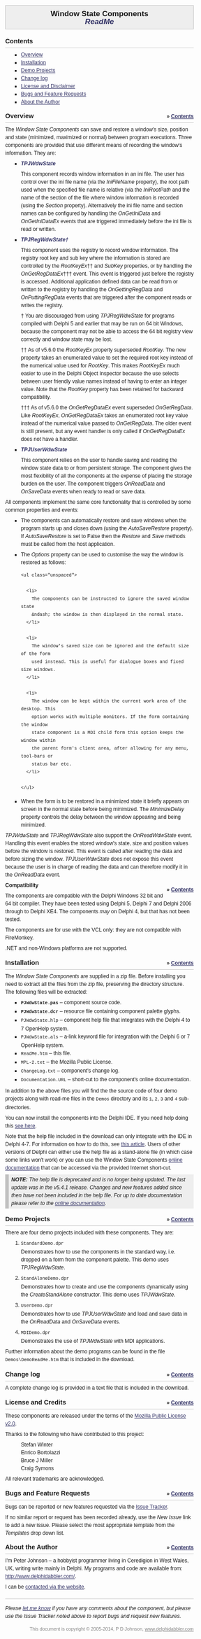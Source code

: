 <!DOCTYPE html PUBLIC "-//W3C//DTD XHTML 1.0 Transitional//EN"
  "http://www.w3.org/TR/xhtml1/DTD/xhtml1-transitional.dtd">
<!--
 * This Source Code Form is subject to the terms of the Mozilla Public License,
 * v. 2.0. If a copy of the MPL was not distributed with this file, You can
 * obtain one at http://mozilla.org/MPL/2.0/
 *
 * Copyright (C) 2005-2014, Peter Johnson (www.delphidabbler.com).
 *
 * Read-me file for Window State Components.
-->
<html xmlns="http://www.w3.org/1999/xhtml" lang="en" xml:lang="en">

<head>

  <title>
    DelphiDabbler Window State Components ReadMe
  </title>

  <style type="text/css">
    body {
      margin: 1em;
      padding: 0;
      font-family: Verdana, Arial, sans-serif;
      font-size: 9pt;
      line-height: 150%;
    }
    h1 {
      margin: 0 0 1em 0;
      padding: 0.5em;
      border: 1px silver solid;
      background-color: #eee;
      font-size: 13pt;
      font-weight: bold;
      text-align: center;
    }
    h1 .subtitle {
      font-style: italic;
      color: #336;
    }
    h2 {
      margin: 1em 0 0 0;
      padding: 0;
      padding-bottom: 6px;
      border-bottom: 1px silver solid;
      font-size: 11pt;
      font-weight: bold;
    }
    h3 {
      margin: 0.5em 0 0 0;
      padding: 0;
      font-size: 9pt;
      font-weight: bold;
    }
    p {
      margin: 0.5em 0 0 0;
      padding: 0;
    }
    ul, ol {
      margin: 0.5em 0 0 3em;
      padding: 0;
    }
    ul {
      list-style-type: square;
    }
    ul.spaced li,
    ol.spaced li {
      margin-top: 0.5em;
    }
    ul.spaced li,
    ul.spaced li div,
    ol.spaced li,
    ol.spaced li div {
      margin-top: 0.5em;
    }
    ul.unspaced li,
    ol.unspaced li {
      margin-top: 0;
    }
    ul.unspaced li.first,
    ol.unspaced li.first {
      margin-top: 0.5em;
    }
    code {
      font-family: "Courier New", Courier, monospace;
    }
    a:link {
      color: #336;
      text-decoration: underline;
    }
    a:visited {
      color: #669;
      text-decoration: underline;
    }
    a:active {
      color: #336;
      text-decoration: underline;
    }
    a:hover {
      text-decoration: underline;
    }
    .gototop {
      margin: 1em 0 0 0;
      padding: 0.3em 0 0 0;
      text-align: center;
      position: relative;
      float: right;
      font-weight: bold;
    }
    .pullout {
      border-left: 8px silver solid;
      background-color: #eee;
      margin: 0.5em 0 0 0;
      padding: 0.25em 0.5em;
      font-style: italic;
    }
    .indent {
      margin-left: 3em;
    }
    .highlight {
      color: #336;
      font-style: italic;
      font-weight: bold;
    }
    .endnotes {
      margin: 1.5em 0 0 0;
      padding: 1em 0 0 0;
      border-top: 1px silver solid;
    }
    .comments {
      font-style: italic;
    }
    .copyright,
    .copyright a:link,
    .copyright a:visited,
    .copyright a:active {
      margin: 1em 0 0 0;
      color: gray;
      font-size: 8pt;
      text-align: right;
    }
  </style>

</head>

<body>

<h1>
  <div>Window State Components</div>
  <span class="subtitle">ReadMe</span>
</h1>

<h2 id="contents">
  Contents
</h2>

<ul>
  <li><a href="#overview">Overview</a></li>
  <li><a href="#installation">Installation</a></li>
  <li><a href="#demos">Demo Projects</a></li>
  <li><a href="#changelog">Change log</a></li>
  <li><a href="#license">License and Disclaimer</a></li>
  <li><a href="#bugs">Bugs and Feature Requests</a></li>
  <li><a href="#author">About the Author</a></li>
</ul>

<p class="gototop">
  &raquo; <a href="#contents">Contents</a>
</p>

<h2 id="overview">
  Overview
</h2>

<p>
  The <em>Window State Components</em> can save and restore a window's size,
  position and state (minimized, maximized or normal) between program
  executions. Three components are provided that use different means of
  recording the window's information. They are:
</p>

<ul class="spaced">

  <li>
    <div class="highlight">
      TPJWdwState
    </div>
    <div>
      This component records window information in an ini file. The user has
      control over the ini file name (via the <var>IniFileName</var> property),
      the root path used when the specified file name is relative (via the
      <var>IniRootPath</var> and the name of the section of the file where
      window information is recorded (using the <var>Section</var> property).
      Alternatively the ini file name and section names can be configured by
      handling the <var>OnGetIniData</var> and <var>OnGetIniDataEx</var> events
      that are triggered immediately before the ini file is read or written.
    </div>
  </li>

  <li>
    <div class="highlight">
      TPJRegWdwState&dagger;
    </div>
    <div>
      This component uses the registry to record window information. The
      registry root key and sub key where the information is stored are
      controlled by the <var>RootKeyEx</var>&dagger;&dagger; and
      <var>SubKey</var> properties, or by handling the
      <var>OnGetRegDataEx</var>&dagger;&dagger;&dagger; event. This event is
      triggered just before the registry is accessed. Additional application
      defined data can be read from or written to the registry by handling the
      <var>OnGettingRegData</var> and <var>OnPuttingRegData</var> events that
      are triggered after the component reads or writes the registry.
    </div>
    <div>
      &dagger; You are discouraged from using <var>TPJRegWdwState</var> for
      programs compiled with Delphi 5 and earlier that may be run on 64 bit
      Windows, because the component may not be able to access the 64 bit
      registry view correctly and window state may be lost.
    </div>
    <div>
      &dagger;&dagger; As of v5.6.0 the <var>RootKeyEx</var> property superseded
      <var>RootKey</var>. The new property takes an enumerated value to set the
      required root key instead of the numerical value used for
      <var>RootKey</var>. This makes <var>RootKeyEx</var> much easier to use in
      the Delphi Object Inspector because the use selects between user friendly
      value names instead of having to enter an integer value. Note that the
      <var>RootKey</var> property has been retained for backward compatibility.
    </div>
    <div>
      &dagger;&dagger;&dagger; As of v5.6.0 the <var>OnGetRegDataEx</var> event
      superseded <var>OnGetRegData</var>. Like <var>RootKeyEx</var>,
      <var>OnGetRegDataEx</var> takes an enumerated root key value instead of
      the numerical value passed to <var>OnGetRegData</var>. The older event is
      still present, but any event handler is only called if
      <var>OnGetRegDataEx</var> does not have a handler.
    </div>
  </li>

  <li>
    <div class="highlight">
      TPJUserWdwState
    </div>
    <div>
      This component relies on the user to handle saving and reading the window
      state data to or from persistent storage. The component gives the most
      flexibility of all the components at the expense of placing the storage
      burden on the user. The component triggers <var>OnReadData</var> and
      <var>OnSaveData</var> events when ready to read or save data.
    </div>
  </li>

</ul>

<p>
  All components implement the same core functionality that is controlled by
  some common properties and events:
</p>

<ul class="spaced">

  <li>
    The components can automatically restore and save windows when the program
    starts up and closes down (using the <var>AutoSaveRestore</var> property).
    If <var>AutoSaveRestore</var> is set to False then the <var>Restore</var>
    and <var>Save</var> methods must be called from the host application.
  </li>

  <li>
    The <var>Options</var> property can be used to customise the way the window
    is restored as follows:

    <ul class="unspaced">

      <li>
        The components can be instructed to ignore the saved window state
        &ndash; the window is then displayed in the normal state.
      </li>

      <li>
        The window's saved size can be ignored and the default size of the form
        used instead. This is useful for dialogue boxes and fixed size windows.
      </li>

      <li>
        The window can be kept within the current work area of the desktop. This
        option works with multiple monitors. If the form containing the window
        state component is a MDI child form this option keeps the window within
        the parent form's client area, after allowing for any menu, tool-bars or
        status bar etc.
      </li>

    </ul>

  </li>

  <li>
    When the form is to be restored in a minimized state it briefly appears on
    screen in the normal state before being minimized. The
    <var>MinimizeDelay</var> property controls the delay between the window
    appearing and being minimized.
  </li>

</ul>

<p>
  <var>TPJWdwState</var> and <var>TPJRegWdwState</var> also support the
  <var>OnReadWdwState</var> event. Handling this event enables the stored
  window's state, size and position values before the window is restored. This
  event is called after reading the data and before sizing the window.
  <var>TPJUserWdwState</var> does not expose this event because the user is in
  charge of reading the data and can therefore modify it in the
  <var>OnReadData</var> event.
</p>

<p class="gototop">
  &raquo; <a href="#contents">Contents</a>
</p>

<h3>
  Compatibility
</h3>

<p>
  The components are compatible with the Delphi Windows 32 bit and 64 bit
  compiler. They have been tested using Delphi 5, Delphi 7 and Delphi 2006
  through to Delphi XE4. The components <em>may</em> on Delphi 4, but that has
  not been tested.
</p>

<p>
  The components are for use with the VCL only: they are not compatible with
  FireMonkey.
</p>

<p>
  .NET and non-Windows platforms are not supported.
</p>

<p class="gototop">
  &raquo; <a href="#contents">Contents</a>
</p>

<h2 id="installation">
  Installation
</h2>

<p>
  The <em>Window State Components</em> are supplied in a zip file. Before
  installing you need to extract all the files from the zip file, preserving the
  directory structure. The following files will be extracted:
</p>

<ul>
  <li>
    <strong><code>PJWdwState.pas</code></strong> &ndash; component source code.
  </li>
  <li>
    <strong><code>PJWdwState.dcr</code></strong> &ndash; resource file
    containing component palette glyphs.
  </li>
  <li>
    <code>PJWdwState.hlp</code> &ndash; component help file that integrates with
    the Delphi 4 to 7 OpenHelp system.
  </li>
  <li>
    <code>PJWdwState.als</code> &ndash; a-link keyword file for integration with
    the Delphi 6 or 7 OpenHelp system.
  </li>
  <li>
    <code>ReadMe.htm</code> &ndash; this file.
  </li>
  <li>
    <code>MPL-2.txt</code> &ndash; the Mozilla Public License.
  </li>
  <li>
    <code>ChangeLog.txt</code> &ndash; component's change log.
  </li>
  <li>
    <code>Documentation.URL</code> &ndash; short-cut to the component's online
    documentation.
  </li>
</ul>

<p>
  In addition to the above files you will find the the source code of four demo
  projects along with read-me files in the <code>Demos</code> directory and its
  <code>1</code>, <code>2</code>, <code>3</code> and <code>4</code>
  sub-directories.
</p>

<p>
  You can now install the components into the Delphi IDE. If you need help
  doing this <a
    href="http://www.delphidabbler.com/url/install-comp"
  >see here</a>.
</p>

<p>
  Note that the help file included in the download can only integrate with the
  IDE in Delphi 4-7. For information on how to do this, see <a
    href="http://www.delphidabbler.com/articles?article=15"
  >this article</a>. Users of other versions of Delphi can either use the help
  file as a stand-alone file (in which case some links won't work) or you can
  use the Window State Components <a
    href="http://www.delphidabbler.com//url/wdwstate-docs"
  >online documentation</a> that can be accessed via the provided Internet
  short-cut.
</p>

<p class="pullout">
  <strong>NOTE:</strong> The help file is deprecated and is no longer being
  updated. The last update was in the v5.4.1 release. Changes and new features
  added since then have not been included in the help file. For up to date
  documentation please refer to the <a
    href="http://www.delphidabbler.com//url/wdwstate-docs"
  >online documentation</a>.
</p>

<p class="gototop">
  &raquo; <a href="#contents">Contents</a>
</p>

<h2 id="demos">
  Demo Projects
</h2>

<p>
  There are four demo projects included with these components. They are:
</p>

<ol class="spaced">
  <li>
    <code>StandardDemo.dpr</code><br />
    Demonstrates how to use the components in the standard way, i.e. dropped on
    a form from the component palette. This demo uses <var>TPJRegWdwState</var>.
  </li>
  <li>
    <code>StandAloneDemo.dpr</code><br />
    Demonstrates how to create and use the components dynamically using the
    <var>CreateStandAlone</var> constructor. This demo uses
    <var>TPJWdwState</var>.
  </li>
  <li>
    <code>UserDemo.dpr</code><br />
    Demonstrates how to use <var>TPJUserWdwState</var> and load and save data in
    the <var>OnReadData</var> and <var>OnSaveData</var> events.
  </li>
  <li>
    <code>MDIDemo.dpr</code><br />
    Demonstrates the use of <var>TPJWdwState</var> with MDI applications.
  </li>
</ol>

<p>
  Further information about the demo programs can be found in the file
  <code>Demos\DemoReadMe.htm</code> that is included in the download.
</p>

<p class="gototop">
  &raquo; <a href="#contents">Contents</a>
</p>

<h2 id="changelog">
  Change log
</h2>

<p>
  A complete change log is provided in a text file that is included in the
  download.
</p>

<p class="gototop">
  &raquo; <a href="#contents">Contents</a>
</p>

<h2 id="license">
  License and Credits
</h2>

<p>
  These components are released under the terms of the <a
    href="http://www.mozilla.org/MPL/2.0/"
  >Mozilla Public License v2.0</a>.
</p>

<p>
  Thanks to the following who have contributed to this project:
</p>

<p class="indent">
  Stefan Winter<br />
  Enrico Bortolazzi<br />
  Bruce J Miller<br />
  Craig Symons
</p>

<p>
  All relevant trademarks are acknowledged.
</p>

<p class="gototop">
  &raquo; <a href="#contents">Contents</a>
</p>

<h2 id="bugs">
  Bugs and Feature Requests
</h2>

<p>
  Bugs can be reported or new features requested via the <a
    href="http://www.delphidabbler.com/url/ddlib-issues"
  >Issue Tracker</a>.
</p>

<p>
  If no similar report or request has been recorded already, use the <em>New
  Issue</em> link to add a new issue. Please select the most appropriate
  template from the <em>Templates</em> drop down list.
</p>

<p class="gototop">
  &raquo; <a href="#contents">Contents</a>
</p>

<h2 id="author">
  About the Author
</h2>

<p>
  I'm Peter Johnson &ndash; a hobbyist programmer living in Ceredigion in West
  Wales, UK, writing write mainly in Delphi. My programs and code are available
  from: <a
    href="http://www.delphidabbler.com/"
  >http://www.delphidabbler.com/</a>.
</p>

<p>
  I can be <a
    href="http://www.delphidabbler.com/contact"
  >contacted via the website</a>.
</p>

<div class="endnotes">

  <div class="comments">
    Please <a
      href="http://www.delphidabbler.com/contact"
    > let me know</a> if you have any comments about the component, but please
    use the Issue Tracker noted above to report bugs and request new features.
  </div>

  <div class="copyright">
    This document is copyright &copy; 2005-2014, P D Johnson, <a
      href="http://www.delphidabbler.com/"
    >www.delphidabbler.com</a>
  </div>

</div>

</body>

</html>
